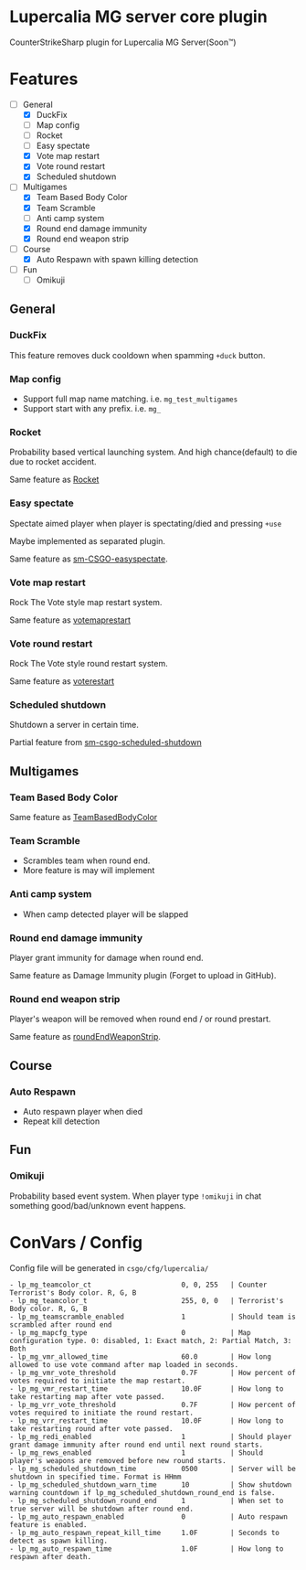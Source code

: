 # Lupercalia MG server core plugin

CounterStrikeSharp plugin for Lupercalia MG Server(Soon™)

# Features


- [ ] General
  - [x] DuckFix
  - [ ] Map config
  - [ ] Rocket
  - [ ] Easy spectate 
  - [x] Vote map restart
  - [x] Vote round restart
  - [x] Scheduled shutdown
- [ ] Multigames
  - [x] Team Based Body Color
  - [x] Team Scramble
  - [ ] Anti camp system
  - [x] Round end damage immunity 
  - [x] Round end weapon strip
- [ ] Course
  - [x] Auto Respawn with spawn killing detection
- [ ] Fun
  - [ ] Omikuji

## General

### DuckFix

This feature removes duck cooldown when spamming `+duck` button.

### Map config

- Support full map name matching. i.e. `mg_test_multigames`
- Support start with any prefix. i.e. `mg_`


### Rocket

Probability based vertical launching system. And high chance(default) to die due to rocket accident.

Same feature as [Rocket](https://github.com/faketuna/sm-csgo-rocket)

### Easy spectate

Spectate aimed player when player is spectating/died and pressing `+use`

Maybe implemented as separated plugin.

Same feature as [sm-CSGO-easyspectate](https://github.com/faketuna/sm-CSGO-easyspectate). 

### Vote map restart

Rock The Vote style map restart system.

Same feature as [votemaprestart](https://github.com/faketuna/sm-CSGO-votemaprestart)

### Vote round restart

Rock The Vote style round restart system.

Same feature as [voterestart](https://github.com/faketuna/sm-CSGO-voterestart)

### Scheduled shutdown

Shutdown a server in certain time.

Partial feature from [sm-csgo-scheduled-shutdown](https://github.com/faketuna/sm-csgo-scheduled-shutdown)

## Multigames

### Team Based Body Color

Same feature as [TeamBasedBodyColor](https://github.com/faketuna/TeamBasedBodyColor)

### Team Scramble

- Scrambles team when round end.
- More feature is may will implement

### Anti camp system

- When camp detected player will be slapped

### Round end damage immunity

Player grant immunity for damage when round end.

Same feature as Damage Immunity plugin (Forget to upload in GitHub).

### Round end weapon strip

Player's weapon will be removed when round end / or round prestart.

Same feature as [roundEndWeaponStrip](https://github.com/faketuna/roundEndWeaponStrip).

## Course

### Auto Respawn

- Auto respawn player when died
- Repeat kill detection

## Fun

### Omikuji

Probability based event system. When player type `!omikuji` in chat something good/bad/unknown event happens.

# ConVars / Config

Config file will be generated in `csgo/cfg/lupercalia/`

```
- lp_mg_teamcolor_ct                      0, 0, 255   | Counter Terrorist's Body color. R, G, B
- lp_mg_teamcolor_t                       255, 0, 0   | Terrorist's Body color. R, G, B
- lp_mg_teamscramble_enabled              1           | Should team is scrambled after round end
- lp_mg_mapcfg_type                       0           | Map configuration type. 0: disabled, 1: Exact match, 2: Partial Match, 3: Both
- lp_mg_vmr_allowed_time                  60.0        | How long allowed to use vote command after map loaded in seconds.
- lp_mg_vmr_vote_threshold                0.7F        | How percent of votes required to initiate the map restart.      
- lp_mg_vmr_restart_time                  10.0F       | How long to take restarting map after vote passed.
- lp_mg_vrr_vote_threshold                0.7F        | How percent of votes required to initiate the round restart.
- lp_mg_vrr_restart_time                  10.0F       | How long to take restarting round after vote passed.
- lp_mg_redi_enabled                      1           | Should player grant damage immunity after round end until next round starts.
- lp_mg_rews_enabled                      1           | Should player's weapons are removed before new round starts.
- lp_mg_scheduled_shutdown_time           0500        | Server will be shutdown in specified time. Format is HHmm
- lp_mg_scheduled_shutdown_warn_time      10          | Show shutdown warning countdown if lp_mg_scheduled_shutdown_round_end is false.
- lp_mg_scheduled_shutdown_round_end      1           | When set to true server will be shutdown after round end.
- lp_mg_auto_respawn_enabled              0           | Auto respawn feature is enabled.
- lp_mg_auto_respawn_repeat_kill_time     1.0F        | Seconds to detect as spawn killing.
- lp_mg_auto_respawn_time                 1.0F        | How long to respawn after death.
```